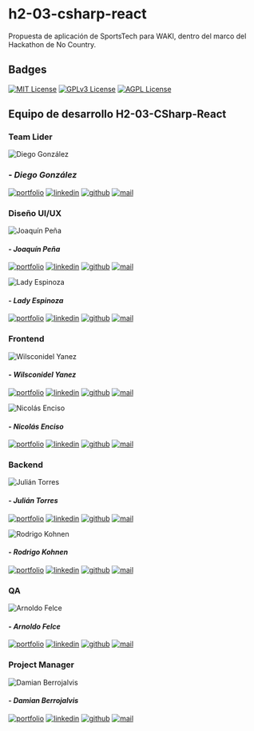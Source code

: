 # h2-03-csharp-react
Propuesta de aplicación de SportsTech para WAKI, dentro del marco del Hackathon de No Country.

## Badges

[![MIT License](https://img.shields.io/badge/License-MIT-green.svg)](https://choosealicense.com/licenses/mit/)
[![GPLv3 License](https://img.shields.io/badge/License-GPL%20v3-yellow.svg)](https://opensource.org/licenses/)
[![AGPL License](https://img.shields.io/badge/license-AGPL-blue.svg)](http://www.gnu.org/licenses/agpl-3.0)


## Equipo de desarrollo H2-03-CSharp-React

### Team Lider

![Diego González]()

### - _Diego González_

[![portfolio](https://img.shields.io/badge/my_portfolio-grey?style=flat&logo=ko-fi&logoColor=white)]()
[![linkedin](https://img.shields.io/badge/linkedin-0A66C2?style=flat&logo=linkedin&logoColor=white)]()
[![github](https://img.shields.io/badge/github-grey?style=flat&logo=github&logoColor=white)]()
[![mail](https://img.shields.io/badge/Gmail-D14836?style=flat&logo=gmail&logoColor=white)](mailto:)

### Diseño UI/UX

![Joaquín Peña](profile_images/joaquin_pena.png)

#### - _Joaquín Peña_

[![portfolio](https://img.shields.io/badge/my_portfolio-grey?style=flat&logo=ko-fi&logoColor=white)]()
[![linkedin](https://img.shields.io/badge/linkedin-0A66C2?style=flat&logo=linkedin&logoColor=white)](https://www.linkedin.com/in/joaquinpe/)
[![github](https://img.shields.io/badge/github-grey?style=flat&logo=github&logoColor=white)](https://github.com/RussianWitches)
[![mail](https://img.shields.io/badge/Gmail-D14836?style=flat&logo=gmail&logoColor=white)](mailto:joaku_14@hotmail.com)

![Lady Espinoza](profile_images/lady_espinoza.png)

#### - _Lady Espinoza_

[![portfolio](https://img.shields.io/badge/my_portfolio-grey?style=flat&logo=ko-fi&logoColor=white)]()
[![linkedin](https://img.shields.io/badge/linkedin-0A66C2?style=flat&logo=linkedin&logoColor=white)](https://www.linkedin.com/in/ladyespinoza/)
[![github](https://img.shields.io/badge/github-grey?style=flat&logo=github&logoColor=white)]()
[![mail](https://img.shields.io/badge/Gmail-D14836?style=flat&logo=gmail&logoColor=white)](mailto:ladyrut@gmail.com)


### Frontend

![Wilsconidel Yanez](profile_images/wilsconidel_yanez.png)

#### - _Wilsconidel Yanez_

[![portfolio](https://img.shields.io/badge/my_portfolio-grey?style=flat&logo=ko-fi&logoColor=white)]()
[![linkedin](https://img.shields.io/badge/linkedin-0A66C2?style=flat&logo=linkedin&logoColor=white)](https://www.linkedin.com/in/wius/)
[![github](https://img.shields.io/badge/github-grey?style=flat&logo=github&logoColor=white)](https://github.com/WiusGH)
[![mail](https://img.shields.io/badge/Gmail-D14836?style=flat&logo=gmail&logoColor=white)](mailto:wius93@gmail.com)

![Nicolás Enciso](profile_images/nicolas_enciso.png)

#### - _Nicolás Enciso_

[![portfolio](https://img.shields.io/badge/my_portfolio-grey?style=flat&logo=ko-fi&logoColor=white)]()
[![linkedin](https://img.shields.io/badge/linkedin-0A66C2?style=flat&logo=linkedin&logoColor=white)](https://www.linkedin.com/in/nicolasenciso)
[![github](https://img.shields.io/badge/github-grey?style=flat&logo=github&logoColor=white)](https://github.com/nicoenciso)
[![mail](https://img.shields.io/badge/Gmail-D14836?style=flat&logo=gmail&logoColor=white)](mailto:enectrl@gmail.com)


### Backend

![Julián Torres](profile_images/julian_torres.png)

#### - _Julián Torres_

[![portfolio](https://img.shields.io/badge/my_portfolio-grey?style=flat&logo=ko-fi&logoColor=white)]()
[![linkedin](https://img.shields.io/badge/linkedin-0A66C2?style=flat&logo=linkedin&logoColor=white)](https://www.linkedin.com/in/julian-nahuel-torres)
[![github](https://img.shields.io/badge/github-grey?style=flat&logo=github&logoColor=white)](https://github.com/jt2312)
[![mail](https://img.shields.io/badge/Gmail-D14836?style=flat&logo=gmail&logoColor=white)](mailto:jntorres2012@gmail.com)

![Rodrigo Kohnen](profile_images/rodrigo_kohnen.png)

#### - _Rodrigo Kohnen_

[![portfolio](https://img.shields.io/badge/my_portfolio-grey?style=flat&logo=ko-fi&logoColor=white)]()
[![linkedin](https://img.shields.io/badge/linkedin-0A66C2?style=flat&logo=linkedin&logoColor=white)](https://www.linkedin.com/in/rodrigo-kohnen)
[![github](https://img.shields.io/badge/github-grey?style=flat&logo=github&logoColor=white)](https://github.com/rodrikohnen)
[![mail](https://img.shields.io/badge/Gmail-D14836?style=flat&logo=gmail&logoColor=white)](mailto:rodrikohnen@gmail.com)


### QA

![Arnoldo Felce](profile_images/arnoldo_felce.png)

#### - _Arnoldo Felce_

[![portfolio](https://img.shields.io/badge/my_portfolio-grey?style=flat&logo=ko-fi&logoColor=white)]()
[![linkedin](https://img.shields.io/badge/linkedin-0A66C2?style=flat&logo=linkedin&logoColor=white)](https://www.linkedin.com/in/arnoldo-felce-rondon)
[![github](https://img.shields.io/badge/github-grey?style=flat&logo=github&logoColor=white)](https://github.com/afelce)
[![mail](https://img.shields.io/badge/Gmail-D14836?style=flat&logo=gmail&logoColor=white)](mailto:arnoldfelce2@gmail.com)


### Project Manager

![Damian Berrojalvis](profile_images/damian_berrojalvis.jpg)

#### - _Damian Berrojalvis_

[![portfolio](https://img.shields.io/badge/my_portfolio-grey?style=flat&logo=ko-fi&logoColor=white)]()
[![linkedin](https://img.shields.io/badge/linkedin-0A66C2?style=flat&logo=linkedin&logoColor=white)](https://www.linkedin.com/in/dambedev/)
[![github](https://img.shields.io/badge/github-grey?style=flat&logo=github&logoColor=white)](https://www.github.com/DamBeDev)
[![mail](https://img.shields.io/badge/Gmail-D14836?style=flat&logo=gmail&logoColor=white)](mailto:d.berrojalvis@dambedev.com)